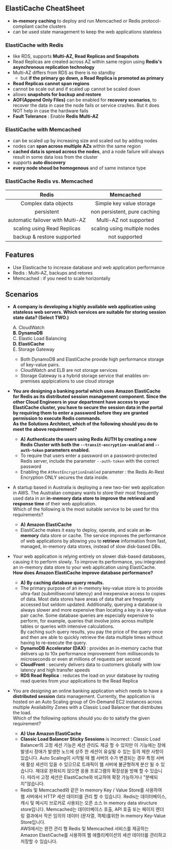 ## ElastiCache CheatSheet
- **in-memory caching** to deploy and run Memcached or Redis protocol-compliant cache clusters
- can be used state management to keep the web applications stateless

### ElastiCache with Redis
- like RDS, supports **Multi-AZ, Read Replicas and Snapshots**
- Read Replicas are created across AZ within same region using **Redis's asynchronous replication technology**
- Multi-AZ differs from RDS as there is no standby
  - but **if the primary go down, a Read Replica is promoted as primary**
- **Read Replicas cannot span regions**
- cannot be scale out and if scaled up cannot be scaled down 
- allows **snapshots for backup and restore**
- **AOF(Append Only Files)** can be enabled for **recovery scenarios**, to recover the data in case the node fails or service crashes. But it does NOT help in case the hardware fails 
- **Fault Tolerance** : Enable **Redis Multi-AZ**

### ElastiCache with Memcached
- can be scaled up by increasing size and scaled out by adding nodes
- nodes can **span across multiple AZs** within the same region
- **cached data is spread across the nodes**, and a node failure will always result in some data loss from the cluster 
- supports **auto discovery**
- **every node shoud be homogenous** and of same instance type 

### ElastiCache Redis vs. Memcached
|Redis|Memcached|
|:-------:|:-------:|
|Complex data objects|Simple key value storage|
|persistent|non persistent, pure caching|
|automatic failover with Multi-AZ|Multi-AZ not supported|
|scaling using Read Replicas|scaling using multiple nodes|
|backup & restore supported|not supported|
 
## Features
- Use Elasticache to increase database and web application performance
- Redis : Multi-AZ, backups and retores
- Memcached : if you need to scale horizontally

## Scenarios 
- **A company is developing a highly available web application using stateless web servers. Which
services are suitable for storing session state data? (Select TWO.)**       
        
  A. CloudWatch       
  **B. DynamoDB**       
  C. Elastic Load Balancing       
  **D. ElastiCache**        
  E. Storage Gateway        
    - Both DynamoDB and ElastiCache provide high performance storage of key-value pairs.
    - CloudWatch and ELB are not storage services 
    - Storage Gateway is a hybrid storage service that enables on-premises applpications to use cloud storage

- **You are designing a banking portal which uses Amazon ElastiCache for Redis as its distributed session management component. Since the other Cloud Engineers in your department have access to your ElastiCache cluster, you have to secure the session data in the portal by requiring them to enter a password before they are granted permission to execute Redis commands.    
As the Solutions Architect, which of the following should you do to meet the above requirement?**
  - **A) Authenticate the users using Redis AUTH by creating a new Redis Cluster with both the `--transit-encryption-enabled` and `--auth-token` parameters enabled.**
  - To require that users enter a password on a password-protected Redis server, include the parameter `--auth-token` with the correct password
  - Enabling the `AtRestEncryptionEnabled` parameter : the Redis At-Rest Encryption ONLY secures the data inside.

- A startup based in Australia is deploying a new two-tier web application in AWS. The Australian company wants to store their most frequently used data in an **in-memory data store to improve the retrieval and response time** of their web application.    
Which of the following is the most suitable service to be used for this requirements?
  - **A) Amazon ElastiCache**
  - ElastiCache makes it easy to deploy, operate, and scale an **in-memory** data store or cache. The service improves the performance of web applications by allowing you to **retrieve** information from fast, managed, in-memory data stores, instead of slow disk-based DBs.

- Your web application is relying entirely on slower disk-based databases, causing it to perform slowly. To improve its performance, you integrated an in-memory data store to your web application using ElastiCache. **How does Amazon ElastiCache improve database performance?**
  - **A) By caching database query results.**
  - The primary purpose of an in-memory key-value store is to provide ultra-fast (submillisecond latency) and inexpensive access to copies of data. Most data stores have areas of data that are frequently accessed but seldom updated. Additionally, querying a database is always slower and more expensive than locating a key in a key-value pair cache. Some database queries are especially expensive to perform, for example, queries that involve joins across multiple tables or queries with intensive calculations.    
By caching such query results, you pay the price of the query once and then are able to quickly retrieve the data multiple times without having to re-execute the query.
  - **DynamoDB Accelerator (DAX)** : provides an in-memory cache that delivers up to 10x performance improvement from milliseconds to microseconds or even at millions of requests per second
  - **CloudFront** : securely delivers data to customers globally with low latency and high transfer speeds
  - **RDS Read Replica** : reduces the load on your database by routing read queries from your applications to the Read Replica

- You are designing an online banking application which needs to have a **distributed session** data management. Currently, the application is hosted on an Auto Scaling group of On-Demand EC2 instances across multiple Availability Zones with a Classic Load Balancer that distributes the load.        
Which of the following options should you do to satisfy the given requirement?
  - **A) Use Amazon ElastiCache**
  - **Classic Load Balancer Sticky Sessions** is incorrect : Classic Load Balancer의 고정 세션 기능은 세션 관리도 제공 할 수 있지만 이 기능에는 장애 발생시 장애가 발생한 노드에 상주 한 세션이 유실될 수 있는 등의 제한 사항이 있습니다. Auto Scaling이 시작될 때 웹 서버의 수가 변경되는 경우 특정 서버에 활성 세션이 있을 수 있으므로 트래픽이 웹 서버에 불균형하게 분산 될 수 있습니다. 제대로 완화되지 않으면 응용 프로그램의 확장성을 방해 할 수 있습니다. 따라서 고정 세션은 ElastiCache와 비교하여 확장 가능하거나 "분배되지"않습니다.
  - Redis 및 Memcached와 같은 In memory Key / Value Store를 사용하여 웹 서버에서 HTTP 세션 데이터를 관리 할 수 있습니다. Redis는 데이터베이스, 캐시 및 메시지 브로커로 사용되는 오픈 소스 In memory data structure store입니다. Memcached는 데이터베이스 호출, API 호출 또는 페이지 렌더링 결과에서 작은 임의의 데이터 (문자열, 객체)를위한 In memory Key-Value Store입니다.       
  AWS에서는 완전 관리 형 Redis 및 Memcached 서비스를 제공하는 Amazon ElastiCache를 사용하여 웹 애플리케이션의 세션 데이터를 관리하고 저장할 수 있습니다.
